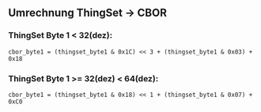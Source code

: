 ## Umrechnung ThingSet -> CBOR

### ThingSet Byte 1 < 32(dez):
```
cbor_byte1 = (thingset_byte1 & 0x1C) << 3 + (thingset_byte1 & 0x03) + 0x18
```

### ThingSet Byte 1 >= 32(dez) < 64(dez):
```
cbor_byte1 = (thingset_byte1 & 0x18) << 1 + (thingset_byte1 & 0x07) + 0xC0
```